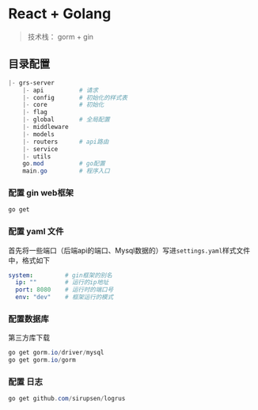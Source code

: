 # React + Golang

> 技术栈： gorm + gin



## 目录配置

```powershell
|- grs-server
    |- api          # 请求
    |- config       # 初始化的样式表
    |- core         # 初始化
    |- flag
    |- global       # 全局配置
    |- middleware
    |- models
    |- routers      # api路由
    |- service
    |- utils
    go.mod          # go配置
    main.go         # 程序入口

```

### 配置 gin web框架
```powershell
go get 
```

### 配置 yaml 文件
首先将一些端口（后端api的端口、Mysql数据的）写进`settings.yaml`样式文件中，格式如下
```yaml
system:         # gin框架的别名
  ip: ""        # 运行的ip地址
  port: 8080    # 运行时的端口号
  env: "dev"    # 框架运行的模式
```

### 配置数据库

第三方库下载
```powershell
go get gorm.io/driver/mysql
go get gorm.io/gorm
```


### 配置 日志
```powershell
go get github.com/sirupsen/logrus 
```
